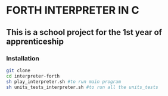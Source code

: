 # FORTH INTERPRETER IN C

## This is a school project for the 1st year of apprenticeship

### Installation 
```bash
git clone
cd interpreter-forth
sh play_interpreter.sh #to run main program
sh units_tests_interpreter.sh #to run all the units_tests
```
